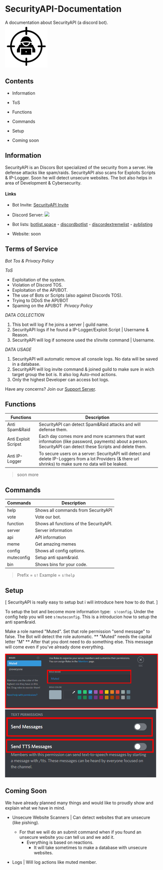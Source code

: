 # SecurityAPI-Documentation
A documentation about SecurityAPI (a discord bot).                           
<img src="other/pics/SecurityApiIcon.png?raw=true">
## Contents

- Information

- ToS

- Functions

- Commands

- Setup

- Coming soon


## Information

SecurityAPI is an Discors Bot specialized of the security from a server.
He defense attacks like spam/raids.
SecurityAPI also scans for Exploits Scripts & IP-Logger.
Soon he will detect unsecure websites.
The bot also helps in area of Development & Cybersecurity.

#### Links

- Bot Invite: [SecurityAPI Invite](https://discord.com/api/oauth2/authorize?client_id=748562664200077342&permissions=8&scope=bot)

- Discord Server: [<img src="https://discordapp.com/api/guilds/748588988738306219/widget.png">](https://discord.gg/5sBDQKN)


- Bot lists: [botlist.space](https://botlist.space/bot/748562664200077342) - [discordbotlist](https://discordbotlist.com/bots/securityapi) - [discordextremelist](https://discordextremelist.xyz/en-US/bots/748562664200077342) - [ayblisting](https://ayblisting.com/bots/748562664200077342)

- Website: soon

## Terms of Service

_*Bot Tos & Privacy Policy*_

*ToS*
- Exploitation of the system.
- Violation of Discord TOS.
- Exploitation of the API/BOT.
- The use of Bots or Scripts (also against Discords TOS).
- Trying to DDoS the API/BOT
- Spaming on the API/BOT
​
*Privacy Policy*

_DATA COLLECTION_
1) This bot will log if he joins a server | guild name.
2) SecurityAPI logs if he found a IP-Logger/Exploit Script | Username & Reason.
3) SecurityAPI will log if someone used the s!invite command | Username.

_DATA USAGE_
1) SecurityAPI will automatic remove all console logs. No data will be saved in a database.
2) SecurityAPI will log invite command & joined guild to make sure in wich target group the bot is. It also log Auto-mod actions.
3) Only the highest Developer can access bot logs.

Have any concerns? Join our [Support Server](https://discord.gg/5sBDQKN).

## Functions

Functions|Description|
|-------|-----------|
|Anti Spam&Raid|SecurityAPI can detect Spam&Raid attacks and will defense them.|
|Anti Exploit Scripst|Each day comes more and more scammers that want information (like password, payments) about a person. SecurityAPI can detect these Scripts and delete them.|
|Anti IP-Logger|To secure users on a server: SecurityAPI will detect and delete IP-Loggers from a lot Providers (& there url shrinks) to make sure no data will be leaked.|
>soon more

## Commands
Commands|Description|
|-------|-----------|
|help|Shows all commands from SecurityAPI|
|vote|Vote our bot.|
|function|Shows all functions of the SecurityAPI.|
|server| Server information|
|api| API information|
|meme| Get amazing memes|
|config| Shows all config options.|
|muteconfig | Setup anti spam&raid.|
|bin | Shows bins for your code.|

> Prefix = `s!`
> Example = `s!help`

## Setup

[ SecurityAPI is really easy to setup but i will introduce here how to do that. ]

To setup the bot and become more information type: ``` s!config```. Under the config help you will see `s!muteconfig`. This is a introducion how to setup the anti spam&raid.


Make a role named "Muted". Set that role permission "send message" to false. The Bot will detect the role automatic. ** "Muted" needs the capital letter "M" **
After that you dont need to do something else. This message will come even if you've already done everything.

<img src="other/pics/mutedrole1.PNG?raw=true">

<img src="other/pics/sendmessagefalse.PNG?raw=true">

## Coming Soon

We have already planned many things and would like to proudly show and explain what we have in mind.

- Unsecure Website Scanners | Can detect websites that are unsecure (like pishing).
  - For that we will do an submit command when if you found an unsecure website you can tell us and we add it.
    - Everything is based on reactions.
      - It will take sometimes to make a database with unsecure websites.

- Logs | Will log actions like muted member.












